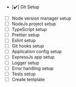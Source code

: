 -   [✔️] Git Setup
-   [ ] Node version manager setup
-   [ ] NodeJs project setup
-   [ ] TypeScript setup
-   [ ] Prettier setup
-   [ ] Eslint setup
-   [ ] Git hooks setup
-   [ ] Application config setup
-   [ ] ExpressJs app setup
-   [ ] Logger setup
-   [ ] Error handling setup
-   [ ] Tests setup
-   [ ] Create template
